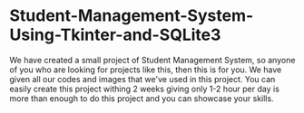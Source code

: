 # Student-Management-System-Using-Tkinter-and-SQLite3

We have created a small project of Student Management System, so anyone of you who are looking for projects like this, then this is for you. We have given all our codes and images 
that we've used in this project. You can easily create this project withing 2 weeks giving only 1-2 hour per day is more than enough to do this project and you can showcase your 
skills.
